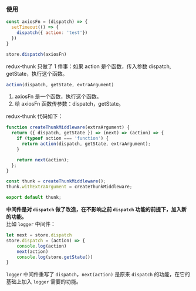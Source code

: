 <!--
 * @Description: 
 * @Author: liushuhao
 * @Date: 2021-02-19 16:40:47
 * @LastEditors: liushuhao
-->
### 使用 
```js
const axiosFn = (dispatch) => {
  setTimeout(() => {
    dispatch({ action: 'test'})
  })
}

store.dispatch(axiosFn)
```
redux-thunk 只做了 1 件事：如果 action 是个函数，传入参数 dispatch, getState，执行这个函数。
```js
action(dispatch, getState, extraArgument)
```
1. axiosFn 是一个函数，执行这个函数。
2. 给 axiosFn 函数传参数：dispatch，getState。

redux-thunk 代码如下：
```js
function createThunkMiddleware(extraArgument) {
  return ({ dispatch, getState }) => (next) => (action) => {
    if (typeof action === 'function') {
      return action(dispatch, getState, extraArgument);
    }

    return next(action);
  };
}

const thunk = createThunkMiddleware();
thunk.withExtraArgument = createThunkMiddleware;

export default thunk;
```    
**中间件是对 <code>dispatch</code> 做了改造，在不影响之前 <code>dispatch</code> 功能的前提下，加入新的功能。**    
比如 <code>logger</code> 中间件：
```js
let next = store.dispatch
store.dispatch = (action) => {
    console.log(action)
    next(action)     
    console.log(store.getState())
}
```
<code>logger</code> 中间件重写了 <code>dispatch</code>，<code>next(action)</code> 是原来 <code>dispatch</code> 的功能，在它的基础上加入 <code>logger</code> 需要的功能。